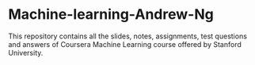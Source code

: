 # Machine-learning-Andrew-Ng

This repository contains all the slides, notes, assignments, test questions and answers of Coursera Machine Learning course offered by Stanford University.
